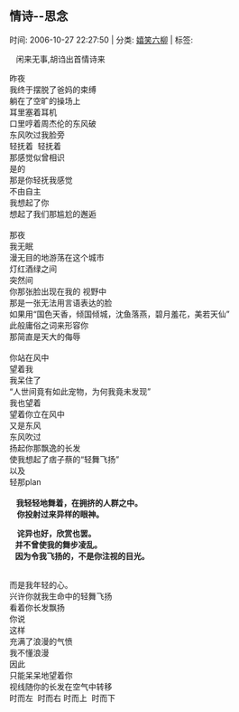 
<h2>情诗--思念</h2>

<span class="time SG_txtc">时间: 2006-10-27 22:27:50 | 分类: [嬉笑六柳](./BlogClass_嬉笑六柳.md) | 标签: </span>
<!--
<table>
    <tbody>
        <tr>
            <td>时间: 2006-10-27 22:27:50</td>
            <td>分类: [嬉笑六柳](./BlogClass_嬉笑六柳.md) </td>
            <td> 标签:  </td>
        </tr>
    </tbody>
</table>
-->
<div class="articalContent" id="sina_keyword_ad_area2">
<p> <wbr/> <wbr/> <wbr/>
闲来无事,胡诌出首情诗来</p>
<div>昨夜<br/>
我终于摆脱了爸妈的束缚<br/>
躺在了空旷的操场上<br/>
耳里塞着耳机<br/>
口里哼着周杰伦的东风破<br/>
东风吹过我脸旁<br/>
轻抚着 <wbr/> 轻抚着<br/>
那感觉似曾相识<br/>
是的<br/>
那是你轻抚我感觉<br/>
不由自主<br/>
我想起了你<br/>
想起了我们那尴尬的邂逅</div>
<div> <wbr/></div>
<div>那夜<br/>
我无眠<br/>
漫无目的地游荡在这个城市<br/>
灯红酒绿之间<br/>
突然间<br/>
你那张脸出现在我的 视野中<br/>
那是一张无法用言语表达的脸<br/>
如果用“国色天香，倾国倾城，沈鱼落燕，碧月羞花，美若天仙”<br/>
此般庸俗之词来形容你<br/>
那简直是天大的侮辱</div>
<div> <wbr/></div>
<div>你站在风中<br/>
望着我<br/>
我呆住了<br/>
“人世间竟有如此宠物，为何我竟未发现”<br/>
我也望着<br/>
望着你立在风中<br/>
又是东风<br/>
东风吹过<br/>
扬起你那飘逸的长发<br/>
使我想起了痞子蔡的“轻舞飞扬”<br/>
以及<br/>
轻那plan</div>
<div> <wbr/> <wbr/> <wbr/></div>
<div> <wbr/> <wbr/> <wbr/>
<strong>我轻轻地舞着，在拥挤的人群之中。<br/>
 <wbr/> <wbr/> <wbr/> <wbr/>你投射过来异样的眼神。<br/>

 <wbr/> <wbr/> <wbr/>
诧异也好，欣赏也罢。<br/>
 <wbr/> <wbr/> <wbr/>
并不曾使我的舞步凌乱。<br/>
 <wbr/> <wbr/> <wbr/>
因为令我飞扬的，不是你注视的目光。</strong><br/></div>
<div> <wbr/></div>
<div>而是我年轻的心。<br/>
兴许你就我生命中的轻舞飞扬<br/>
看着你长发飘扬<br/>
你说<br/>
这样<br/>
充满了浪漫的气愤<br/>
我不懂浪漫<br/>
因此<br/>
只能呆呆地望着你<br/>
视线随你的长发在空气中转移<br/>
时而左 <wbr/> 时而右 <wbr/>
时而上 <wbr/> 时而下</div>
</div>

